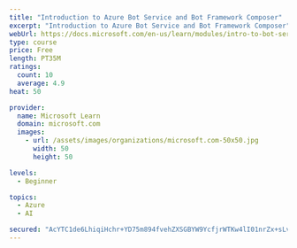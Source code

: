 ```yaml
---
title: "Introduction to Azure Bot Service and Bot Framework Composer"
excerpt: "Introduction to Azure Bot Service and Bot Framework Composer"
webUrl: https://docs.microsoft.com/en-us/learn/modules/intro-to-bot-service-bot-framework-composer/
type: course
price: Free
length: PT35M
ratings:
  count: 10
  average: 4.9
heat: 50

provider:
  name: Microsoft Learn
  domain: microsoft.com
  images:
    - url: /assets/images/organizations/microsoft.com-50x50.jpg
      width: 50
      height: 50

levels:
  - Beginner

topics:
  - Azure
  - AI

secured: "AcYTC1de6LhiqiHchr+YD75m894fvehZXSGBYW9YcfjrWTKw4lI01nrZx+sLvT14VVCHtNx76AjDYjV/ruoU3jmJcn2a2zBybGRATztomc9SMte+ExowKzqitU1A988y8RkUj5CmBQAnGkZSnGLfgSiym8SSp5CHJJXnblwoTQqtboTX4tH5x+Q2/o8i0xvD5UpZXi7J8VYMJ9CC5rEeGKg8rP/Ykgfn61PMZEOmgSFO4ABxMXzw2yx7ft8brD2ALEtDjlJRm7hcu8wAmLAIW3nuDrRB1x7oXch2+MB2ijB3ixAPFgrDfzg+rhZeeYIg8m0ubqq6ZMQ1wlDyMBnLLRDdLZctbRRfQUmjlsgQFoKqenY7J4zs9oRquiRD8DwJFE79kKlFXjPMD3N9MJcnKy1ACnKCYNaCxIhYX4ZxtF0=;MWWXhivBgcXMdICkJL+OVg=="
---
```


